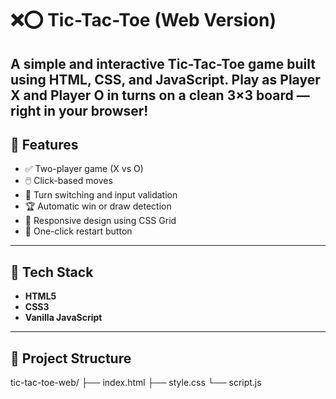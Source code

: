 # ❌⭕ Tic-Tac-Toe (Web Version)

A simple and interactive Tic-Tac-Toe game built using **HTML**, **CSS**, and **JavaScript**. Play as Player X and Player O in turns on a clean 3×3 board — right in your browser!
---
## 📌 Features

- ✅ Two-player game (X vs O)
- 🖱️ Click-based moves
- 🔄 Turn switching and input validation
- 🏆 Automatic win or draw detection
- 🎨 Responsive design using CSS Grid
- 🔁 One-click restart button

---

## 🧱 Tech Stack

- **HTML5**
- **CSS3**
- **Vanilla JavaScript**

---

## 📂 Project Structure
tic-tac-toe-web/
├── index.html 
├── style.css 
└── script.js
 
